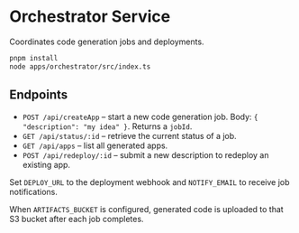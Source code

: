 # Orchestrator Service

Coordinates code generation jobs and deployments.

```bash
pnpm install
node apps/orchestrator/src/index.ts
```

## Endpoints

- `POST /api/createApp` – start a new code generation job. Body: `{ "description": "my idea" }`. Returns a `jobId`.
- `GET /api/status/:id` – retrieve the current status of a job.
- `GET /api/apps` – list all generated apps.
- `POST /api/redeploy/:id` – submit a new description to redeploy an existing app.

Set `DEPLOY_URL` to the deployment webhook and `NOTIFY_EMAIL` to receive job
notifications.

When `ARTIFACTS_BUCKET` is configured, generated code is uploaded to that S3 bucket after each job completes.
